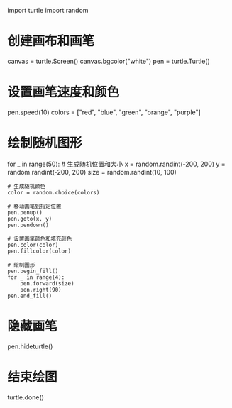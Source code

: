import turtle
import random

# 创建画布和画笔
canvas = turtle.Screen()
canvas.bgcolor("white")
pen = turtle.Turtle()

# 设置画笔速度和颜色
pen.speed(10)
colors = ["red", "blue", "green", "orange", "purple"]

# 绘制随机图形
for _ in range(50):
    # 生成随机位置和大小
    x = random.randint(-200, 200)
    y = random.randint(-200, 200)
    size = random.randint(10, 100)

    # 生成随机颜色
    color = random.choice(colors)

    # 移动画笔到指定位置
    pen.penup()
    pen.goto(x, y)
    pen.pendown()

    # 设置画笔颜色和填充颜色
    pen.color(color)
    pen.fillcolor(color)

    # 绘制图形
    pen.begin_fill()
    for _ in range(4):
        pen.forward(size)
        pen.right(90)
    pen.end_fill()

# 隐藏画笔
pen.hideturtle()

# 结束绘图
turtle.done()
